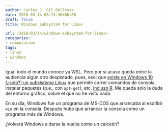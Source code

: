 ```yaml
---
author: Carlos J. Gil Bellosta
date: 2018-03-14 08:13:30+00:00
draft: false
title: Windows Subsystem for Linux

url: /2018/03/14/windows-subsystem-for-linux/
categories:
- computación
tags:
- linux
- windows
---
```


Igual todo el mundo conoce ya WSL. Pero por si acaso queda entre la audiencia algún otro despistado, pues, eso: que [existe en Windows 10 (¿solo?) un _subsistema Linux_](https://docs.microsoft.com/en-us/windows/wsl/about) que permite correr comandos de consola, instalar paquetes (p.e., con `apt-get`), etc. [Incluso R](http://blog.revolutionanalytics.com/2017/12/r-in-the-windows-subsystem-for-linux.html). Me queda solo la duda del entorno gráfico, sobre el que no he visto nada.

En su día, Windows fue un programa de MS-DOS que arrancaba al escribir `win` en la consola. Después hubo que arrancar la consola como un programa más de Windows.

¿Volverá Windows a darse la vuelta como un calcetín?

